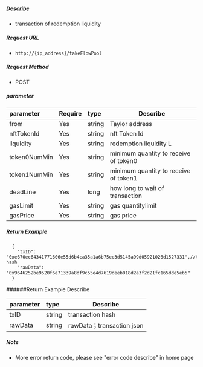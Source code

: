 
##### Describe

- transaction of redemption liquidity

##### Request URL
- ` http://{ip_address}/takeFlowPool  `

##### Request Method
- POST

##### parameter

|parameter|Require|type|Describe|
|:----    |:---|:----- |-----   |
|from |Yes  |string  |Taylor address|
|nftTokenId |Yes  |string  |nft Token Id|
|liquidity |Yes  |string  |redemption liquidity L|
|token0NumMin |Yes  |string  |minimum quantity to receive of token0|
|token1NumMin |Yes  |string  |minimum quantity to receive of token1|
|deadLine |Yes  |long  |how long to wait of transaction|
|gasLimit |Yes  |string  |gas quantitylimit|
|gasPrice |Yes  |string  |gas price|

##### Return Example

```
  {
    "txID": "0xe670ec64341771606e55d6b4ca35a1a6b75ee3d5145a99d05921026d1527331",//transaction hash
    "rawData": "0x9646252be9520f6e71339a8df9c55e4d7619deeb018d2a3f2d21fc165dde5eb5"
  }
```

######Return Example Describe

|parameter|type|Describe|
|:-----  |:-----|-----      |
|txID |string   |transaction hash  |
|rawData |string   |rawData；transaction json  |

##### Note

- More error return code, please see "error code describe" in home page